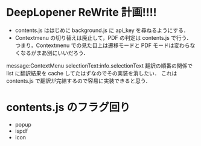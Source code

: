 # DeepLopener ReWrite 計画!!!!

- contents.js ははじめに background.js に api_key を尋ねるようにする．
- Contextmenu の切り替えは廃止して，PDF の判定は contents.js で行う．つまり，Contextmenu での見た目上は遷移モードと PDF モードは変わらなくなるがまあ別にいいだろう．

message:ContextMenu
selectionText:info.selectionText
翻訳の順番の関係で list に翻訳結果を cache してたはずなのでその実装を消したい．
これは contents.js で翻訳が完結するので容易に実装できると思う．

# contents.js のフラグ回り

- popup
- ispdf
- icon
